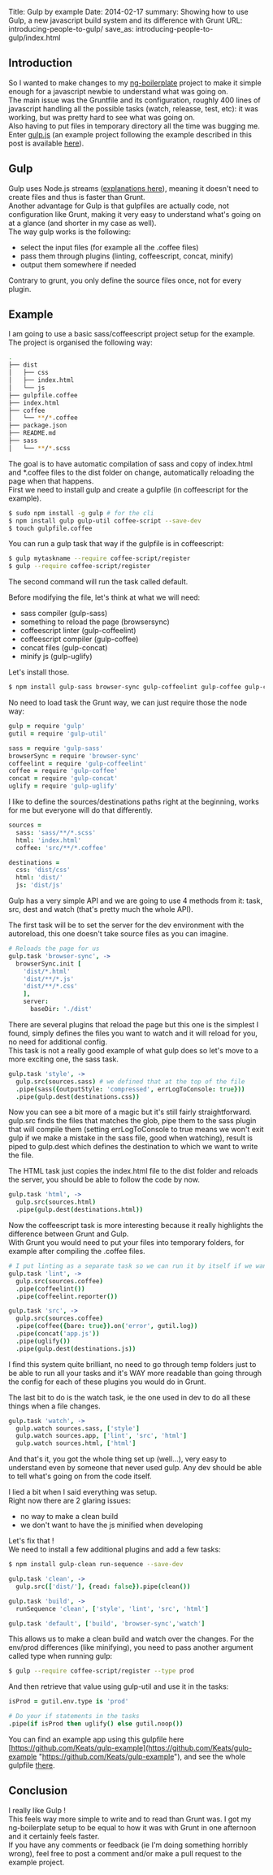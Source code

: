 Title: Gulp by example
Date: 2014-02-17
summary: Showing how to use Gulp, a new javascript build system and its difference with Grunt
URL: introducing-people-to-gulp/
save_as: introducing-people-to-gulp/index.html


## Introduction
So I wanted to make changes to my [ng-boilerplate](https://github.com/Keats/ng-boilerplate "ng-boilerplate") project to make it simple enough for a javascript newbie to understand what was going on.  
The main issue was the Gruntfile and its configuration, roughly 400 lines of javascript handling all the possible tasks (watch, releasse, test, etc): it was working, but was pretty hard to see what was going on.  
Also having to put files in temporary directory all the time was bugging me.  
Enter [gulp.js](http://gulpjs.com/ "gulp.js") (an example project following the example described in this post is available [here](https://github.com/Keats/gulp-example "https://github.com/Keats/gulp-example")).


## Gulp
Gulp uses Node.js streams ([explanations here](https://github.com/substack/stream-handbook "stream handbook")), meaning it doesn't need to create files and thus is faster than Grunt.   
Another advantage for Gulp is that gulpfiles are actually code, not configuration like Grunt, making it very easy to understand what's going on at a glance (and shorter in my case as well).  
The way gulp works is the following:

- select the input files (for example all the .coffee files)
- pass them through plugins (linting, coffeescript, concat, minify)
- output them somewhere if needed

Contrary to grunt, you only define the source files once, not for every plugin.

## Example
I am going to use a basic sass/coffeescript project setup for the example.
The project is organised the following way:

```bash
.
├── dist
│   ├── css
│   ├── index.html
│   └── js
├── gulpfile.coffee
├── index.html
├── coffee
│   └── **/*.coffee
├── package.json
├── README.md
├── sass
│   └── **/*.scss

```

The goal is to have automatic compilation of sass and copy of index.html and *.coffee files to the dist folder on change, automatically reloading the page when that happens.  
First we need to install gulp and create a gulpfile (in coffeescript for the example). 

```bash
$ sudo npm install -g gulp # for the cli
$ npm install gulp gulp-util coffee-script --save-dev
$ touch gulpfile.coffee
```
You can run a gulp task that way if the gulpfile is in coffeescript:

```bash
$ gulp mytaskname --require coffee-script/register
$ gulp --require coffee-script/register
```

The second command will run the task called default.

Before modifying the file, let's think at what we will need:

- sass compiler (gulp-sass)
- something to reload the page (browsersync)
- coffeescript linter (gulp-coffeelint)
- coffeescript compiler (gulp-coffee)
- concat files (gulp-concat)
- minify js (gulp-uglify)

Let's install those.

```bash
$ npm install gulp-sass browser-sync gulp-coffeelint gulp-coffee gulp-concat gulp-uglify --save-dev
```

No need to load task the Grunt way, we can just require those the node way:

```coffeescript
gulp = require 'gulp'
gutil = require 'gulp-util'

sass = require 'gulp-sass'
browserSync = require 'browser-sync'
coffeelint = require 'gulp-coffeelint'
coffee = require 'gulp-coffee'
concat = require 'gulp-concat'
uglify = require 'gulp-uglify'
```

I like to define the sources/destinations paths right at the beginning, works for me but everyone will do that differently.

```coffeescript
sources =
  sass: 'sass/**/*.scss'
  html: 'index.html'
  coffee: 'src/**/*.coffee'

destinations =
  css: 'dist/css'
  html: 'dist/'
  js: 'dist/js'
```

Gulp has a very simple API and we are going to use 4 methods from it: task, src, dest and watch (that's pretty much the whole API).  

The first task will be to set the server for the dev environment with the autoreload, this one doesn't take source files as you can imagine.

```coffeescript
# Reloads the page for us
gulp.task 'browser-sync', ->
  browserSync.init [
    'dist/*.html'
    'dist/**/*.js'
    'dist/**/*.css'
    ],
    server:
      baseDir: './dist'
```
There are several plugins that reload the page but this one is the simplest I found, simply defines the files you want to watch and it will reload for you, no need for additional config.  
This task is not a really good example of what gulp does so let's move to a more exciting one, the sass task.

```coffeescript
gulp.task 'style', ->
  gulp.src(sources.sass) # we defined that at the top of the file
  .pipe(sass({outputStyle: 'compressed', errLogToConsole: true}))
  .pipe(gulp.dest(destinations.css))
```

Now you can see a bit more of a magic but it's still fairly straightforward.  
gulp.src finds the files that matches the glob, pipe them to the sass plugin that will compile them (setting errLogToConsole to true means we won't exit gulp if we make a mistake in the sass file, good when watching), result is piped to gulp.dest which defines the destination to which we want to write the file.  

The HTML task just copies the index.html file to the dist folder and reloads the server, you should be able to follow the code by now.

```coffeescript
gulp.task 'html', ->
  gulp.src(sources.html)
  .pipe(gulp.dest(destinations.html))
```

Now the coffeescript task is more interesting because it really highlights the difference between Grunt and Gulp.  
With Grunt you would need to put your files into temporary folders, for example after compiling the .coffee files.  

```coffeescript
# I put linting as a separate task so we can run it by itself if we want to
gulp.task 'lint', ->
  gulp.src(sources.coffee)
  .pipe(coffeelint())
  .pipe(coffeelint.reporter())

gulp.task 'src', ->
  gulp.src(sources.coffee)
  .pipe(coffee({bare: true}).on('error', gutil.log))
  .pipe(concat('app.js'))
  .pipe(uglify())
  .pipe(gulp.dest(destinations.js))
```

I find this system quite brilliant, no need to go through temp folders just to be able to run all your tasks and it's WAY more readable than going through the config for each of these plugins you would do in Grunt.  

The last bit to do is the watch task, ie the one used in dev to do all these things when a file changes.  
```coffeescript
gulp.task 'watch', ->
  gulp.watch sources.sass, ['style']
  gulp.watch sources.app, ['lint', 'src', 'html']
  gulp.watch sources.html, ['html']
```

And that's it, you got the whole thing set up (well...), very easy to understand even by someone that never used gulp.
Any dev should be able to tell what's going on from the code itself.

I lied a bit when I said everything was setup.  
Right now there are 2 glaring issues:  

- no way to make a clean build
- we don't want to have the js minified when developing

Let's fix that !  
We need to install a few additional plugins and add a few tasks:

```bash 
$ npm install gulp-clean run-sequence --save-dev
```

```coffeescript
gulp.task 'clean', ->
  gulp.src(['dist/'], {read: false}).pipe(clean())

gulp.task 'build', ->
  runSequence 'clean', ['style', 'lint', 'src', 'html']

gulp.task 'default', ['build', 'browser-sync','watch']
```
This allows us to make a clean build and watch over the changes. 
For the env/prod differences (like minifying), you need to pass another argument called type when running gulp:

```bash
$ gulp --require coffee-script/register --type prod
``` 

And then retrieve that value using gulp-util and use it in the tasks:

```coffee
isProd = gutil.env.type is 'prod'

# Do your if statements in the tasks
.pipe(if isProd then uglify() else gutil.noop())
```

You can find an example app using this gulpfile here [https://github.com/Keats/gulp-example](https://github.com/Keats/gulp-example "https://github.com/Keats/gulp-example"), and see the whole gulpfile [there](https://github.com/Keats/gulp-example/blob/master/gulpfile.coffee "finished gulpfile").

## Conclusion
I really like Gulp !  
This feels way more simple to write and to read than Grunt was. 
I got my ng-boilerplate setup to be equal to how it was with Grunt in one afternoon and it certainly feels faster.  
If you have any comments or feedback (ie I'm doing something horribly wrong), feel free to post a comment and/or make a pull request to the example project.

